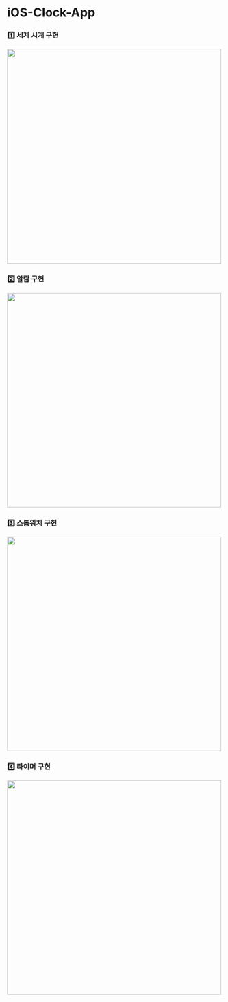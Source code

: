 # iOS-Clock-App 

### 1️⃣ 세계 시계 구현


<img height="500" src="https://user-images.githubusercontent.com/55099365/100535998-fc88b900-3260-11eb-987a-c60404b92272.gif"></img>

### 2️⃣ 알람 구현

<img height="500" src="https://user-images.githubusercontent.com/55099365/101326717-06d63300-38b1-11eb-8d59-ef7ca7637074.gif"></img>

### 3️⃣ 스톱워치 구현

<img height="500" src="https://user-images.githubusercontent.com/55099365/101930927-20aea780-3c1c-11eb-8b3c-78e4e8cdffa2.gif"></img>

### 4️⃣ 타이머 구현

<img height="500" src="https://user-images.githubusercontent.com/55099365/102099582-c441c700-3e6b-11eb-8501-cbcddfe91e59.gif"></img>
